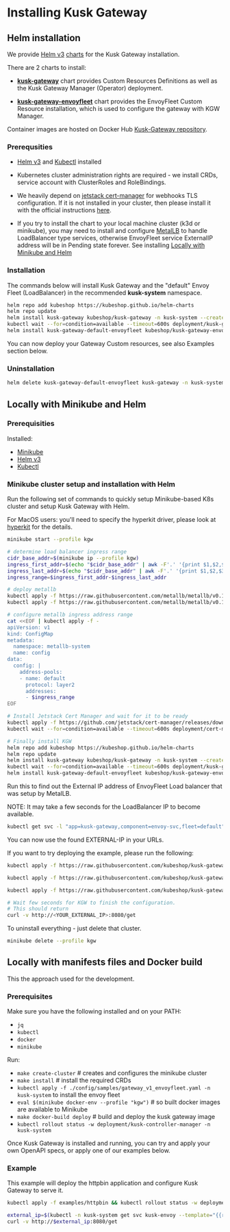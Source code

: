 # Installing Kusk Gateway

## Helm installation

We provide [Helm v3](https://helm.sh/) [charts](https://github.com/kubeshop/helm-charts) for the Kusk Gateway installation.

There are 2 charts to install:

* **[kusk-gateway](https://github.com/kubeshop/helm-charts/tree/main/charts/kusk-gateway)** chart provides Custom Resources Definitions as well as the Kusk Gateway Manager (Operator) deployment.

* **[kusk-gateway-envoyfleet](https://github.com/kubeshop/helm-charts/tree/main/charts/kusk-gateway-envoyfleet)** chart provides the EnvoyFleet Custom Resource installation, which is used to configure the gateway with KGW Manager.

Container images are hosted on Docker Hub [Kusk-Gateway repository](https://hub.docker.com/r/kubeshop/kusk-gateway).

### Prerequsities

* [Helm v3](https://helm.sh/) and [Kubectl](https://kubernetes.io/docs/tasks/tools/) installed

* Kubernetes cluster administration rights are required - we install CRDs, service account with ClusterRoles and RoleBindings.

* We heavily depend on [jetstack cert-manager](https://github.com/jetstack/cert-manager) for webhooks TLS configuration. If it is not installed in your cluster, then please install it with the official instructions [here](https://cert-manager.io/docs/installation/).

* If you try to install the chart to your local machine cluster (k3d or minikube), you may need to install and configure [MetalLB](https://metallb.universe.tf/) to handle LoadBalancer type services,
otherwise EnvoyFleet service ExternalIP address will be in Pending state forever. See installing [Locally with Minikube and Helm](#locally-with-minikube-and-helm) 

### Installation

The commands below will install Kusk Gateway and the "default" Envoy Fleet (LoadBalancer) in the recommended **kusk-system** namespace.

```sh
helm repo add kubeshop https://kubeshop.github.io/helm-charts
helm repo update
helm install kusk-gateway kubeshop/kusk-gateway -n kusk-system --create-namespace
kubectl wait --for=condition=available --timeout=600s deployment/kusk-gateway-manager  -n kusk-system
helm install kusk-gateway-default-envoyfleet kubeshop/kusk-gateway-envoyfleet -n kusk-system
```

You can now deploy your Gateway Custom resources, see also Examples section below.

### Uninstallation

```sh
helm delete kusk-gateway-default-envoyfleet kusk-gateway -n kusk-system && kubectl delete namespace kusk-system
```

## Locally with Minikube and Helm

### Prerequisities

Installed:

* [Minikube](https://minikube.sigs.k8s.io/docs/)
* [Helm v3](https://helm.sh/)
* [Kubectl](https://kubernetes.io/docs/tasks/tools/)

### Minikube cluster setup and installation with Helm

Run the following set of commands to quickly setup Minikube-based K8s cluster and setup Kusk Gateway with Helm.

For MacOS users: you'll need to specify the hyperkit driver, please look at [hyperkit](https://minikube.sigs.k8s.io/docs/drivers/hyperkit/) for the details.

```sh
minikube start --profile kgw

# determine load balancer ingress range
cidr_base_addr=$(minikube ip --profile kgw)
ingress_first_addr=$(echo "$cidr_base_addr" | awk -F'.' '{print $1,$2,$3,2}' OFS='.')
ingress_last_addr=$(echo "$cidr_base_addr" | awk -F'.' '{print $1,$2,$3,255}' OFS='.')
ingress_range=$ingress_first_addr-$ingress_last_addr

# deploy metallb
kubectl apply -f https://raw.githubusercontent.com/metallb/metallb/v0.11.0/manifests/namespace.yaml
kubectl apply -f https://raw.githubusercontent.com/metallb/metallb/v0.11.0/manifests/metallb.yaml

# configure metallb ingress address range
cat <<EOF | kubectl apply -f -
apiVersion: v1
kind: ConfigMap
metadata:
  namespace: metallb-system
  name: config
data:
  config: |
    address-pools:
    - name: default
      protocol: layer2
      addresses:
      - $ingress_range
EOF

# Install Jetstack Cert Manager and wait for it to be ready
kubectl apply -f https://github.com/jetstack/cert-manager/releases/download/v1.6.0/cert-manager.yaml
kubectl wait --for=condition=available --timeout=600s deployment/cert-manager-webhook -n cert-manager

# Finally install KGW
helm repo add kubeshop https://kubeshop.github.io/helm-charts
helm repo update
helm install kusk-gateway kubeshop/kusk-gateway -n kusk-system --create-namespace
kubectl wait --for=condition=available --timeout=600s deployment/kusk-gateway-manager  -n kusk-system
helm install kusk-gateway-default-envoyfleet kubeshop/kusk-gateway-envoyfleet -n kusk-system
```

Run this to find out the External IP address of EnvoyFleet Load balancer that was setup by MetalLB.

NOTE: It may take a few seconds for the LoadBalancer IP to become available.

```sh
kubectl get svc -l "app=kusk-gateway,component=envoy-svc,fleet=default" --namespace kusk-system
```

You can now use the found EXTERNAL-IP in your URLs.

If you want to try deploying the example, please run the following:

```sh
kubectl apply -f https://raw.githubusercontent.com/kubeshop/kusk-gateway/main/examples/httpbin/manifest.yaml && kubectl rollout status -w deployment/httpbin

kubectl apply -f https://raw.githubusercontent.com/kubeshop/kusk-gateway/main/examples/httpbin/httpbin_v1_api.yaml

kubectl apply -f https://raw.githubusercontent.com/kubeshop/kusk-gateway/main/examples/httpbin/httpbin_v1_staticroute.yaml

# Wait few seconds for KGW to finish the configuration.
# This should return
curl -v http://<YOUR_EXTERNAL_IP>:8080/get
```

To uninstall everything - just delete that cluster.

```sh
minikube delete --profile kgw
```

## Locally with manifests files and Docker build

This the approach used for the development.

### Prerequisites

Make sure you have the following installed and on your PATH:

- `jq`
- `kubectl`
- `docker`
- `minikube`

Run:

- `make create-cluster` # creates and configures the minikube cluster
- `make install` # install the required CRDs
- `kubectl apply -f ./config/samples/gateway_v1_envoyfleet.yaml -n kusk-system` to install the envoy fleet
- `eval $(minikube docker-env --profile "kgw")` # so built docker images are available to Minikube
- `make docker-build deploy` # build and deploy the kusk gateway image
- `kubectl rollout status -w deployment/kusk-controller-manager -n kusk-system`

Once Kusk Gateway is installed and running, you can try and apply your own OpenAPI specs, or apply one of our examples below.

### Example

This example will deploy the httpbin application and configure Kusk Gateway to serve it.

```sh
kubectl apply -f examples/httpbin && kubectl rollout status -w deployment/httpbin

external_ip=$(kubectl -n kusk-system get svc kusk-envoy --template="{{range .status.loadBalancer.ingress}}{{.ip}}{{end}}")
curl -v http://$external_ip:8080/get
```
